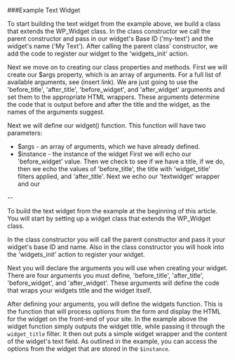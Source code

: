 ###Example Text Widget

To start building the text widget from the example above, we build a class that extends the WP_Widget class. In the class constructor we call the parent constructor and pass in our widget's Base ID ('my-text') and the widget's name ('My Text'). After calling the parent class' constructor, we add the code to register our widget to the 'widgets_init' action. 

Next we move on to creating our class properties and methods. First we will create our $args property, which is an array of arguments. For a full list of available arguments, see (insert link). We are just going to use the 'before_title', 'after_title', 'before_widget', and 'after_widget' arguments and set them to the appropriate HTML wrappers. These arguments determine the code that is output before and after the title and the widget, as the names of the arguments suggest.

Next we will define our widget() function. This function will have two parameters: 
- $args - an array of arguments, which we have already defined.
- $instance - the instance of the widget
First we will echo our 'before_widget' value. Then we check to see if we have a title, if we do, then we echo the values of 'before_title', the title with 'widget_title' filters applied, and 'after_title'.
Next we echo our 'textwidget' wrapper and our 

--

To build the text widget from the example at the beginning of this article. You will start by setting up a widget class that extends the WP_Widget class.

In the class constructor you will call the parent constructor and pass it your widget's base ID and name. Also in the class constructor you will hook into the 'widgets_init' action to register your widget.

Next you will declare the arguments you will use when creating your widget. There are four arguments you must define, 'before_title', 'after_title', 'before_widget', and 'after_widget'. These arguments will define the code that wraps your widgets title and the widget itself.

After defining your arguments, you will define the widgets function. This is the function that will process options from the form and display the HTML for the widget on the front-end of your site. In the example above the widget function simply outputs the widget title, while passing it through the `widget_title` filter. It then out puts a simple widget wrapper and the content of the widget's text field. As outlined in the example, you can access the options from the widget that are stored in the `$instance`.


